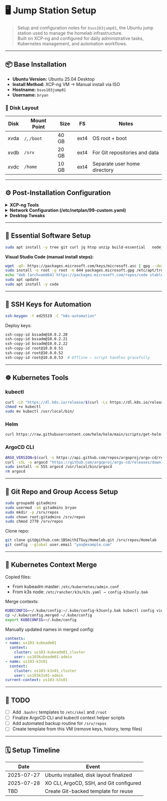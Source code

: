 # 🖥️ Jump Station Setup

> Setup and configuration notes for `bsus103jump01`, the Ubuntu jump station used to manage the homelab infrastructure.  
> Built on XCP-ng and configured for daily administrative tasks, Kubernetes management, and automation workflows.

---

## 📦 Base Installation

- **Ubuntu Version:** Ubuntu 25.04 Desktop  
- **Install Method:** XCP-ng VM → Manual install via ISO  
- **Hostname:** `bsus103jump01`  
- **Username:** `bryan`  

### 💾 Disk Layout

| Disk   | Mount Point | Size  | FS   | Notes             |
|--------|-------------|-------|------|-------------------|
| xvda   | `/`, `/boot`| 40 GB | ext4 | OS root + boot    |
| xvdb   | `/srv`      | 20 GB | ext4 | For Git repositories and data |
| xvdc   | `/home`     | 10 GB | ext4 | Separate user home directory  |

---

## ⚙️ Post-Installation Configuration

<details>
<summary><strong>XCP-ng Tools</strong></summary>

```bash
sudo mkdir /mnt/xcp
sudo mount /dev/cdrom /mnt/xcp
sudo bash /mnt/xcp/Linux/install.sh
sudo umount /mnt/xcp
sudo reboot
```
</details>

<details>
<summary><strong>Network Configuration (/etc/netplan/99-custom.yaml)</strong></summary>

```yaml
network:
  version: 2
  renderer: NetworkManager
  ethernets:
    enX0:
      dhcp4: false
      addresses:
        - 10.0.2.14/27
      routes: 
        - to: default
          via: 10.0.2.1
      nameservers:
        search: [ad.infutable.com]
        addresses:
          - 10.0.1.2
          - 10.0.1.3
          - 10.0.2.1
```
</details>

<details>
<summary><strong>Desktop Tweaks</strong></summary>

```bash
gsettings set org.gnome.desktop.interface enable-animations false
gsettings set org.gnome.desktop.session idle-delay 600  # 10 minutes
gsettings set org.gnome.desktop.screensaver lock-delay 0
```

Uninstalled unnecessary apps:

```bash
sudo apt purge -y evolution thunderbird libreoffice* aisleriot gnome-mahjongg gnome-mines gnome-sudoku
sudo apt autoremove -y
```

Installed `vim` and `.vimrc` with YAML enhancements:

```bash
sudo apt install -y vim
```

`~/.vimrc`:
```vim
syntax on
filetype plugin indent on
set tabstop=2 shiftwidth=2 expandtab autoindent
set number cursorline showmatch

autocmd FileType yaml,yml setlocal ts=2 sts=2 sw=2 expandtab
autocmd FileType yaml,yml setlocal foldmethod=indent

highlight ExtraWhitespace ctermbg=red guibg=red
autocmd BufWinEnter * match ExtraWhitespace /\s\+$/
autocmd InsertEnter * match ExtraWhitespace /\s\+\%#\@<!$/
autocmd InsertLeave * match ExtraWhitespace /\s\+$/
```
</details>

---

## 🔧 Essential Software Setup

```bash
sudo apt install -y tree git curl jq htop unzip build-essential   nodejs npm vim code remmina
```

**Visual Studio Code (manual install steps):**

```bash
wget -qO- https://packages.microsoft.com/keys/microsoft.asc | gpg --dearmor > packages.microsoft.gpg
sudo install -o root -g root -m 644 packages.microsoft.gpg /etc/apt/trusted.gpg.d/
echo "deb [arch=amd64] https://packages.microsoft.com/repos/code stable main" | sudo tee /etc/apt/sources.list.d/vscode.list
sudo apt update
sudo apt install -y code
```

---

## 🔑 SSH Keys for Automation

```bash
ssh-keygen -t ed25519 -C "k8s-automation"
```

Deploy keys:

```bash
ssh-copy-id bssadm@10.0.2.20
ssh-copy-id bssadm@10.0.2.21
ssh-copy-id bssadm@10.0.2.22
ssh-copy-id root@10.0.0.51
ssh-copy-id root@10.0.0.52
ssh-copy-id root@10.0.0.53  # Offline — script handles gracefully
```

---

## ☸️ Kubernetes Tools

### kubectl

```bash
curl -LO "https://dl.k8s.io/release/$(curl -Ls https://dl.k8s.io/release/stable.txt)/bin/linux/amd64/kubectl"
chmod +x kubectl
sudo mv kubectl /usr/local/bin/
```

### Helm

```bash
curl https://raw.githubusercontent.com/helm/helm/main/scripts/get-helm-3 | bash
```

### ArgoCD CLI

```bash
ARGO_VERSION=$(curl -s https://api.github.com/repos/argoproj/argo-cd/releases/latest | grep tag_name | cut -d '"' -f 4)
curl -sSL -o argocd "https://github.com/argoproj/argo-cd/releases/download/${ARGO_VERSION}/argocd-linux-amd64"
sudo install -m 555 argocd /usr/local/bin/argocd
rm argocd
```

---

## 💾 Git Repo and Group Access Setup

```bash
sudo groupadd gitadmins
sudo usermod -aG gitadmins bryan
sudo mkdir -p /srv/repos
sudo chown root:gitadmins /srv/repos
sudo chmod 2770 /srv/repos
```

Clone repo:

```bash
git clone git@github.com:1BSmithITGuy/Homelab.git /srv/repos/Homelab
git config --global user.email "you@example.com"
```

---

## 🔁 Kubernetes Context Merge

Copied files:
- From kubeadm master: `/etc/kubernetes/admin.conf`
- From k3s node: `/etc/rancher/k3s/k3s.yaml → config-k3sonly.bak`

Merge contexts:
```bash
KUBECONFIG=~/.kube/config:~/.kube/config-k3sonly.bak kubectl config view --flatten > ~/.kube/config.merged
cp ~/.kube/config.merged ~/.kube/config
export KUBECONFIG=~/.kube/config
```

Manually updated names in merged config:

```yaml
contexts:
- name: us103-kubeadm01
  context:
    cluster: us103-kubeadm01_cluster
    user: us103kubeadm01-admin
- name: us103-k3s01
  context:
    cluster: us103-k3s01_cluster
    user: us103k3s01-admin
current-context: us103-k3s01
```

---

## 🧪 TODO

- [ ] Add `.bashrc` templates to `/etc/skel` and `/root`
- [ ] Finalize ArgoCD CLI and kubectl context helper scripts
- [ ] Add automated backup routine for `/srv/repos`
- [ ] Create template from this VM (remove keys, history, temp files)

---

## 🗓️ Setup Timeline

| Date       | Event                                    |
|------------|------------------------------------------|
| 2025-07-27 | Ubuntu installed, disk layout finalized  |
| 2025-07-28 | XO CLI, ArgoCD, SSH, and Git configured  |
| TBD        | Create Git-backed template for reuse     |
